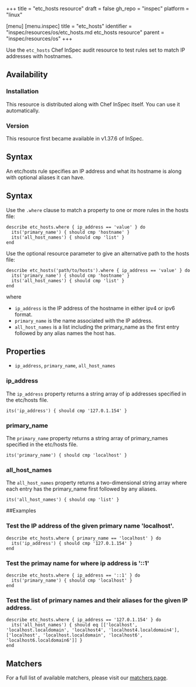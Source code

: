 +++
title = "etc_hosts resource"
draft = false
gh_repo = "inspec"
platform = "linux"

[menu]
  [menu.inspec]
    title = "etc_hosts"
    identifier = "inspec/resources/os/etc_hosts.md etc_hosts resource"
    parent = "inspec/resources/os"
+++

Use the `etc_hosts` Chef InSpec audit resource to test rules set to match IP addresses with hostnames.

## Availability

### Installation

This resource is distributed along with Chef InSpec itself. You can use it automatically.

### Version

This resource first became available in v1.37.6 of InSpec.

## Syntax

An etc/hosts rule specifies an IP address and what its hostname is along with optional aliases it can have.

## Syntax

Use the `.where` clause to match a property to one or more rules in the hosts file:

    describe etc_hosts.where { ip_address == 'value' } do
      its('primary_name') { should cmp 'hostname' }
      its('all_host_names') { should cmp 'list' }
    end

Use the optional resource parameter to give an alternative path to the hosts file:

    describe etc_hosts('path/to/hosts').where { ip_address == 'value' } do
      its('primary_name') { should cmp 'hostname' }
      its('all_host_names') { should cmp 'list' }
    end

where

- `ip_address` is the IP address of the hostname in either ipv4 or ipv6 format.
- `primary_name` is the name associated with the IP address.
- `all_host_names` is a list including the primary_name as the first entry followed by any alias names the host has.

## Properties

- `ip_address`, `primary_name`, `all_host_names`

### ip_address

The `ip_address` property returns a string array of ip addresses specified in the etc/hosts file.

    its('ip_address') { should cmp '127.0.1.154' }

### primary_name

The `primary_name` property returns a string array of primary_names specified in the etc/hosts file.

    its('primary_name') { should cmp 'localhost' }

### all_host_names

The `all_host_names` property returns a two-dimensional string array where each entry has the primary_name first followed by any aliases.

    its('all_host_names') { should cmp 'list' }

##Examples

### Test the IP address of the given primary name 'localhost'.

    describe etc_hosts.where { primary_name == 'localhost' } do
      its('ip_address') { should cmp '127.0.1.154' }
    end

### Test the primay name for where ip address is '::1'
    describe etc_hosts.where { ip_address == '::1' } do
      its('primary_name') { should cmp 'localhost' }
    end

### Test the list of primary names and their aliases for the given IP address.

    describe etc_hosts.where { ip_address == '127.0.1.154' } do
      its('all_host_names') { should eq [['localhost', 'localhost.localdomain', 'localhost4', 'localhost4.localdomain4'],  ['localhost', 'localhost.localdomain', 'localhost6', 'localhost6.localdomain6']] }
    end

## Matchers

For a full list of available matchers, please visit our [matchers page](/inspec/matchers/).
